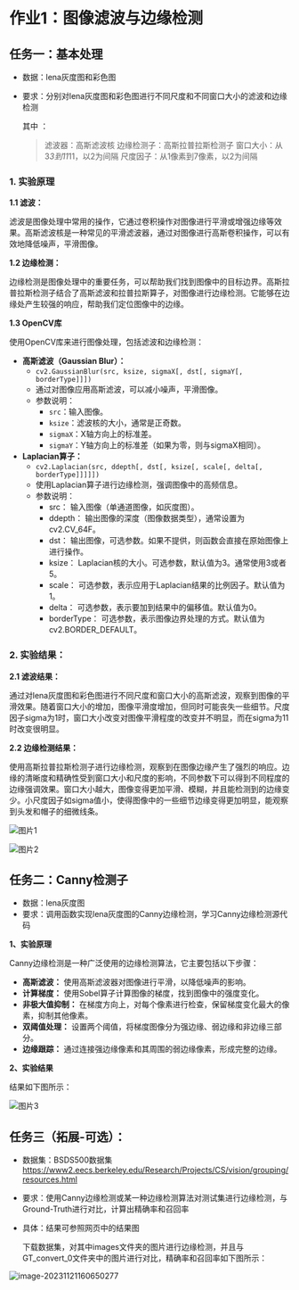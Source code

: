 # 作业1：图像滤波与边缘检测

## 任务一：基本处理

- 数据：lena灰度图和彩色图

- 要求：分别对lena灰度图和彩色图进行不同尺度和不同窗口大小的滤波和边缘检测

  其中 ：

  > 滤波器：高斯滤波核
  > 边缘检测子：高斯拉普拉斯检测子
  > 窗口大小：从3*3到11*11，以2为间隔
  > 尺度因子：从1像素到7像素，以2为间隔

### 1.   实验原理

**1.1 滤波：**

滤波是图像处理中常用的操作，它通过卷积操作对图像进行平滑或增强边缘等效果。高斯滤波核是一种常见的平滑滤波器，通过对图像进行高斯卷积操作，可以有效地降低噪声，平滑图像。

**1.2 边缘检测：**

边缘检测是图像处理中的重要任务，可以帮助我们找到图像中的目标边界。高斯拉普拉斯检测子结合了高斯滤波和拉普拉斯算子，对图像进行边缘检测。它能够在边缘处产生较强的响应，帮助我们定位图像中的边缘。

**1.3 OpenCV库**

使用OpenCV库来进行图像处理，包括滤波和边缘检测：

- **高斯滤波（Gaussian Blur）：**
  - `cv2.GaussianBlur(src, ksize, sigmaX[, dst[, sigmaY[, borderType]]])`
  - 通过对图像应用高斯滤波，可以减小噪声，平滑图像。
  - 参数说明：
    - `src`：输入图像。
    - `ksize`：滤波核的大小，通常是正奇数。
    - `sigmaX`：X轴方向上的标准差。
    - `sigmaY`：Y轴方向上的标准差（如果为零，则与sigmaX相同）。
- **Laplacian算子：**
  - `cv2.Laplacian(src, ddepth[, dst[, ksize[, scale[, delta[, borderType]]]]])`
  - 使用Laplacian算子进行边缘检测，强调图像中的高频信息。
  - 参数说明：
    - src： 输入图像（单通道图像，如灰度图）。
    - ddepth： 输出图像的深度（图像数据类型），通常设置为cv2.CV_64F。
    - dst： 输出图像，可选参数。如果不提供，则函数会直接在原始图像上进行操作。
    - ksize： Laplacian核的大小。可选参数，默认值为3。通常使用3或者5。
    - scale： 可选参数，表示应用于Laplacian结果的比例因子。默认值为1。
    - delta： 可选参数，表示要加到结果中的偏移值。默认值为0。
    - borderType： 可选参数，表示图像边界处理的方式。默认值为cv2.BORDER_DEFAULT。

### 2. 实验结果：

**2.1 滤波结果：**

通过对lena灰度图和彩色图进行不同尺度和窗口大小的高斯滤波，观察到图像的平滑效果。随着窗口大小的增加，图像平滑度增加，但同时可能丧失一些细节。尺度因子sigma为1时，窗口大小改变对图像平滑程度的改变并不明显，而在sigma为11时改变很明显。

**2.2 边缘检测结果：**

使用高斯拉普拉斯检测子进行边缘检测，观察到在图像边缘产生了强烈的响应。边缘的清晰度和精确性受到窗口大小和尺度的影响，不同参数下可以得到不同程度的边缘强调效果。窗口大小越大，图像变得更加平滑、模糊，并且能检测到的边缘变少。小尺度因子如sigma值小，使得图像中的一些细节边缘变得更加明显，能观察到头发和帽子的细微线条。

![图片1](D:\桌面\视觉作业\截图\图片1.png)

![图片2](D:\桌面\视觉作业\截图\图片2.png)

## 任务二：Canny检测子

- 数据：lena灰度图
- 要求：调用函数实现lena灰度图的Canny边缘检测，学习Canny边缘检测源代码

**1、实验原理**

Canny边缘检测是一种广泛使用的边缘检测算法，它主要包括以下步骤：

- **高斯滤波：** 使用高斯滤波器对图像进行平滑，以降低噪声的影响。
- **计算梯度：** 使用Sobel算子计算图像的梯度，找到图像中的强度变化。
- **非极大值抑制：** 在梯度方向上，对每个像素进行检查，保留梯度变化最大的像素，抑制其他像素。
- **双阈值处理：** 设置两个阈值，将梯度图像分为强边缘、弱边缘和非边缘三部分。
- **边缘跟踪：** 通过连接强边缘像素和其周围的弱边缘像素，形成完整的边缘。

**2、实验结果**

结果如下图所示：

![图片3](D:\桌面\视觉作业\新建文件夹\图片3.png)

## 任务三（拓展-可选）：

- 数据集：BSDS500数据集 https://www2.eecs.berkeley.edu/Research/Projects/CS/vision/grouping/resources.html

- 要求：使用Canny边缘检测或某一种边缘检测算法对测试集进行边缘检测，与Ground-Truth进行对比，计算出精确率和召回率

- 具体：结果可参照网页中的结果图

  下载数据集，对其中images文件夹的图片进行边缘检测，并且与GT_convert_0文件夹中的图片进行对比，精确率和召回率如下图所示：

![image-20231121160650277](C:\Users\钐二铭\AppData\Roaming\Typora\typora-user-images\image-20231121160650277.png)



